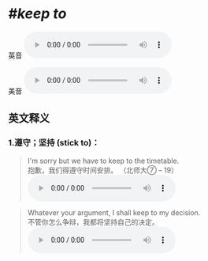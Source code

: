 # ***\#keep to*** 
英音
<audio src="./media/keep to1_AAC.aac" controls="controls"></audio>

美音
<audio src="./media/keep to2_AAC.aac" controls="controls"></audio>



  

英文释义
---
### 1.**遵守；坚持 (stick to)：**  

 > I'm sorry but we have to keep to the timetable.  
 > 抱歉，我们得遵守时间安排。  （北师大⑦ – 19）  
<audio src="./media/keep3.aac" controls="controls"></audio>

 > Whatever your argument, I shall keep to my decision.   
 > 不管你怎么争辩，我都将坚持自己的决定。    
<audio src="./media/keep-18.aac" controls="controls"></audio>


